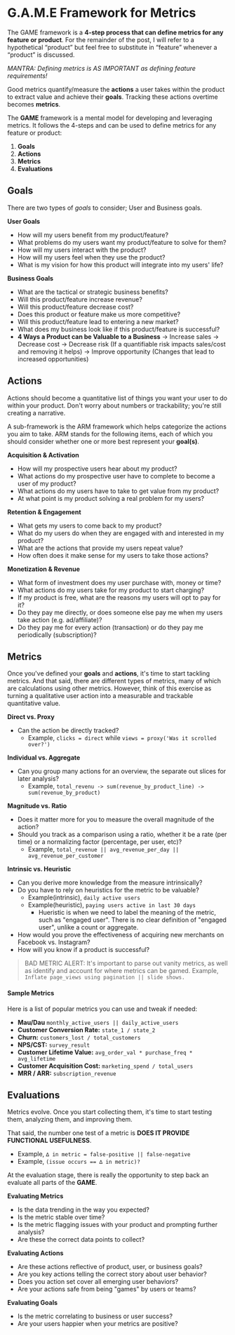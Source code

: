 # G.A.M.E Framework for Metrics
The GAME framework is a **4-step process that can define metrics for any feature or product**. For the remainder of the post, I will refer to a hypothetical “product” but feel free to substitute in “feature” whenever a “product” is discussed.

*MANTRA: Defining metrics is AS IMPORTANT as defining feature requirements!*

Good metrics quantify/measure the **actions** a user takes within the product to extract value and achieve their **goals**. Tracking these actions overtime becomes **metrics**.

The **GAME** framework is a mental model for developing and leveraging metrics. It follows the 4-steps and can be used to define metrics for any feature or product:

1. **Goals**
2. **Actions**
3. **Metrics**
4. **Evaluations**

## Goals
There are two types of *goals* to consider; User and Business goals. 

**User Goals**
- How will my users benefit from my product/feature?
- What problems do my users want my product/feature to solve for them?
- How will my users interact with the product?
- How will my users feel when they use the product?
- What is my vision for how this product will integrate into my users' life?

**Business Goals**
- What are the tactical or strategic business benefits?
- Will this product/feature increase revenue?
- Will this product/feature decrease cost?
- Does this product or feature make us more competitive?
- Will this product/feature lead to entering a new market?
- What does my business look like if this product/feature is successful?
- **4 Ways a Product can be Valuable to a Business**
	-> Increase sales
	-> Decrease cost
	-> Decrease risk (If a quantifiable risk impacts sales/cost and removing it helps)
	-> Improve opportunity (Changes that lead to increased opportunities)

## Actions
Actions should become a quantitative list of things you want your user to do within your product. Don't worry about numbers or trackability; you're still creating a narrative.

A sub-framework is the ARM framework which helps categorize the actions you aim to take. ARM stands for the following items, each of which you should consider whether one or more best represent your **goal(s)**.

**Acquisition & Activation**
- How will my prospective users hear about my product?
- What actions do my prospective user have to complete to become a user of my product?
- What actions do my users have to take to get value from my product?
- At what point is my product solving a real problem for my users?

**Retention & Engagement**
- What gets my users to come back to my product?
- What do my users do when they are engaged with and interested in my product?
- What are the actions that provide my users repeat value?
- How often does it make sense for my users to take those actions?

**Monetization & Revenue**
- What form of investment does my user purchase with, money or time?
- What actions do my users take for my product to start charging?
- If my product is free, what are the reasons my users will opt to pay for it?
- Do they pay me directly, or does someone else pay me when my users take action (e.g. ad/affiliate)?
- Do they pay me for every action (transaction) or do they pay me periodically (subscription)?

## Metrics
Once you've defined your **goals** and **actions**, it's time to start tackling metrics. And that said, there are different types of metrics, many of which are calculations using other metrics. However, think of this exercise as turning a qualitative user action into a measurable and trackable quantitative value.

**Direct vs. Proxy**
- Can the action be directly tracked?
	- Example, `clicks = direct`  while `views = proxy('Was it scrolled over?')`

**Individual vs. Aggregate**
- Can you group many actions for an overview, the separate out slices for later analysis?
	- Example, `total_revenu -> sum(revenue_by_product_line) -> sum(revenue_by_product)`

**Magnitude vs. Ratio**
- Does it matter more for you to measure the overall magnitude of the action?
- Should you track as a comparison using a ratio, whether it be a rate (per time) or a normalizing factor (percentage, per user, etc)?
	- Example, `total_revenue || avg_revenue_per_day || avg_revenue_per_customer`

**Intrinsic vs. Heuristic**
- Can you derive more knowledge from the measure intrinsically?
- Do you have to rely on heuristics for the metric to be valuable?
	- Example(intrinsic), `daily active users`
	- Example(heuristic), `paying users active in last 30 days`
		- Hueristic is when we need to label the meaning of the metric, such as "engaged user". There is no clear definition of "engaged user", unlike a count or aggregate. 
- How would you prove the effectiveness of acquiring new merchants on Facebook vs. Instagram?
- How will you know if a product is successful?

>BAD METRIC ALERT: It's important to parse out vanity metrics, as well as identify and account for where metrics can be gamed. Example, `Inflate page_views using pagination || slide shows.`

#### Sample Metrics 
Here is a list of popular metrics you can use and tweak if needed:
- **Mau/Dau** `monthly_active_users || daily_active_users`
- **Customer Conversion Rate:** `state_1 / state_2`
- **Churn:** `customers_lost / total_customers`
- **NPS/CST:** `survey_result`
- **Customer Lifetime Value:** `avg_order_val * purchase_freq * avg_lifetime`
- **Customer Acquisition Cost:** `marketing_spend / total_users`
- **MRR / ARR:** `subscription_revenue`


## Evaluations
Metrics evolve. Once you start collecting them, it's time to start testing them, analyzing them, and improving them. 

That said, the number one test of a metric is **DOES IT PROVIDE FUNCTIONAL USEFULNESS**.
- Example, `∆ in metric = false-positive || false-negative`
- Example, `(issue occurs == ∆ in metric)?`

At the evaluation stage, there is really the opportunity to step back an evaluate all parts of the **GAME**.

**Evaluating Metrics**
- Is the data trending in the way you expected?
- Is the metric stable over time?
- Is the metric flagging issues with your product and prompting further analysis?
- Are these the correct data points to collect?

**Evaluating Actions**
- Are these actions reflective of product, user, or business goals?
- Are you key actions telling the correct story about user behavior?
- Does you action set cover all emerging user behaviors?
- Are your actions safe from being "games" by users or teams?

**Evaluating Goals**
- Is the metric correlating to business or user success?
- Are your users happier when your metrics are positive?